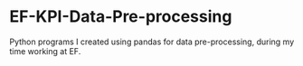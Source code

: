 # EF-KPI-Data-Pre-processing
Python programs I created using pandas for data pre-processing, during my time working at EF.
